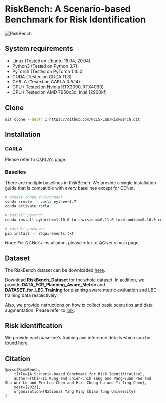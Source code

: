 # RiskBench: A Scenario-based Benchmark for Risk Identification
![RiskBench](images/teaser.png)

## System requirements
- Linux (Tested on Ubuntu 18.04, 20.04)
- Python3 (Tested on Python 3.7)
- PyTorch (Tested on PyTorch 1.10.0)
- CUDA (Tested on CUDA 11.3)
- CARLA (Tested on CARLA 0.9.14)
- GPU ( Tested on Nvidia RTX3090, RTX4090)
- CPU ( Tested on AMD 7950x3d, Intel 12900kf)

## Clone 
```bash
git clone --depth 1 https://github.com/HCIS-Lab/RiskBench.git
```
## Installation
### CARLA
Please refer to [CARLA's page](https://carla.readthedocs.io/en/latest/start_quickstart/).

### Baselies
There are multiple baselines in RiskBench. We provide a single installation guide that is compatible with every baselines except for QCNet.
```bash
# create conda environment 
conda create -n carla python=3.7
conda activate carla

# install pytorch 
conda install pytorch==1.10.0 torchvision==0.11.0 torchaudio==0.10.0 cudatoolkit=11.3 -c pytorch -c conda-forge

# install packages
pip install -r requirements.txt

```
Note: For QCNet's installation, please refer to QCNet's main page.

## Dataset
The RiskBench dataset can be downloaded [here](https://nycu1-my.sharepoint.com/:f:/g/personal/ychen_m365_nycu_edu_tw/EviA5ovlh6hPo_ZXEPQjxAQB2R3vNubk3HM1u4ib1VdPFA?e=WHEWdm).

Download **RiskBench_Dataset** for the whole dataset. In addition, we provide **DATA_FOR_Planning_Aware_Metric** and **DATASET_for_LBC_Training** for planning aware metric evaluation and LBC training data respectively.

Also, we provide instructions on how to collect basic scenarios and data augmentation. Please refer to [link](Planning_Aware_Metric/).

<!-- Dataset statistics: 

|       | Amount                     | Example       |
| :-----| :--------------------------- | :-----------: |
| Train |                      |    |
| Val   |                 |      |
| Test  |                                         |         | -->

## Risk identification
We provide each baseline's training and inference details which can be found [here](risk_identification/Baselines).

## Citation
```
@misc{RiskBench,
    title={A Scenario-based Benchmark for Risk Identification},
    author={Chi-Hsi Kung and Chieh-Chih Yang and Pang-Yuan Pao and Shu-Wei Lu and Pin-Lun Chen and Hsin-Cheng Lu and Yi-Ting Chen},
    year={2023},
    organization={National Yang Ming Chiao Tung University}
}
```
